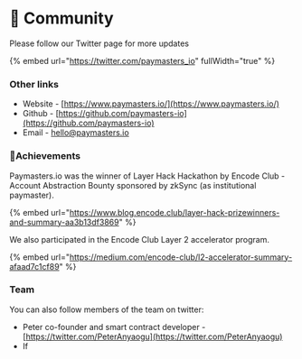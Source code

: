 # 🙊 Community

Please follow our Twitter page for more updates&#x20;

{% embed url="https://twitter.com/paymasters_io" fullWidth="true" %}

### Other links

* Website - [https://www.paymasters.io/](https://www.paymasters.io/)
* Github - [https://github.com/paymasters-io](https://github.com/paymasters-io)
* Email - [hello@paymasters.io](mailto:hello@paymasters.io)&#x20;

### :tada:Achievements

Paymasters.io was the winner of Layer Hack Hackathon by Encode Club - Account Abstraction Bounty sponsored by zkSync (as institutional paymaster).

{% embed url="https://www.blog.encode.club/layer-hack-prizewinners-and-summary-aa3b13df3869" %}

We also participated in the Encode Club Layer 2 accelerator program.

{% embed url="https://medium.com/encode-club/l2-accelerator-summary-afaad7c1cf89" %}

### Team

You can also follow members of the team on twitter:

* Peter co-founder and smart contract developer - [https://twitter.com/PeterAnyaogu](https://twitter.com/PeterAnyaogu)
* If
